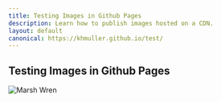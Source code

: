 ```yaml
---
title: Testing Images in Github Pages
description: Learn how to publish images hosted on a CDN.
layout: default
canonical: https://khmuller.github.io/test/
---
```


## Testing Images in Github Pages

![Marsh Wren](https://simaecnet.imgix.net/photos/khm-20250518-1120-9345.jpg?w=1800&h=1200&fit=crop&auto=format,compress&crop=focalpoint&fp-x=0.4&fp-y=0.4)
